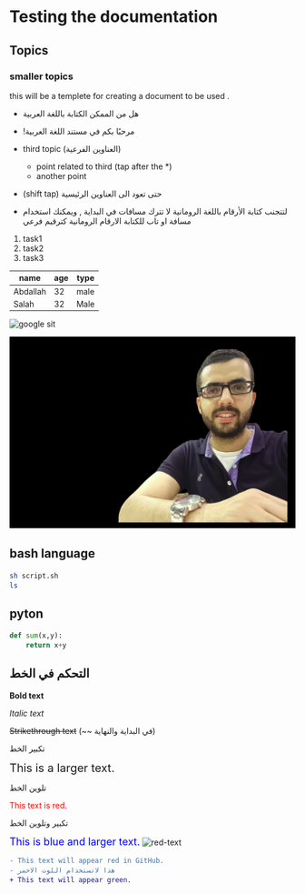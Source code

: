 # Testing the documentation
## Topics
### smaller topics
this will be a templete for creating a document to be used . 

* هل من الممكن الكتابة باللغة العربية 
* <div dir="rtl"> مرحبًا بكم في مستند اللغة العربية! </div>
* third topic (العناوين الفرعية)
  * point related to third (tap after the *)
  * another point
* (shift tap) حتى تعود الى العناوين الرئيسية

 * لتتجنب كتابة اﻷرقام باللغة الرومانية لا تترك مسافات في البداية , ويمكنك استخدام مسافة او تاب للكتابة الارقام الرومانية كترقيم فرعي 
1. task1 
2. task2 
3. task3 


|name|age|type|
|--|---|---|
|Abdallah|32|male|
|Salah|32|Male|

![google sit](https://images.google.com/images/branding/googlelogo/2x/googlelogo_color_272x92dp.png)

![abdallah](./11.jpg)

## bash language 
``` bash
sh script.sh 
ls 
```
## pyton
```python
def sum(x,y):
    return x+y
```


## <div dir="rt1"> التحكم في الخط </div>

**Bold text**

*Italic text*

~~Strikethrough text~~ (~~ في البداية والنهاية)

تكبير الخط

<span style="font-size:20px;">This is a larger text.</span>

تلوين الخط

<span style="color:red;">This text is red.</span>

 

تكبير وتلوين الخط

<span style="font-size:18px; color:blue;">This is blue and larger text.</span>
![red-text](https://img.shields.io/badge/This_text_is_red-red)


```diff
- This text will appear red in GitHub.
- هذا لاتستخدام اللوت الاحمر 
+ This text will appear green.
```
